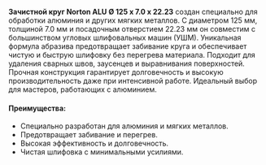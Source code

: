 **Зачистной круг Norton ALU Ø 125 x 7.0 x 22.23** создан специально для обработки алюминия и других мягких металлов. С диаметром 125 мм, толщиной 7.0 мм и посадочным отверстием 22.23 мм он совместим с большинством угловых шлифовальных машин (УШМ). Уникальная формула абразива предотвращает забивание круга и обеспечивает чистую и быструю шлифовку без перегрева материала. Подходит для удаления сварных швов, заусенцев и выравнивания поверхностей. Прочная конструкция гарантирует долговечность и высокую производительность даже при интенсивной работе. Идеальный выбор для мастеров, работающих с алюминием.

#### Преимущества:

- Специально разработан для алюминия и мягких металлов.
- Предотвращает забивание и перегрев.
- Высокая эффективность и долговечность.
- Чистая шлифовка с минимальными усилиями.
